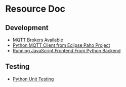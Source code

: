# Resource Doc

## Development 
- [MQTT Brokers Available](https://mqtt.org/software/)
- [Python MQTT Client from Eclipse Paho Project](https://github.com/eclipse/paho.mqtt.python)
- [Running JavaScript Frontend From Python Backend](https://www.tutorialspoint.com/how-to-run-javascript-from-python)
## Testing
- [Python Unit Testing](https://docs.python.org/3/library/unittest.html)